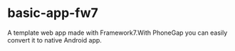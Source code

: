 # basic-app-fw7
A template web app made with Framework7.With PhoneGap you can easily convert it to native Android app.
